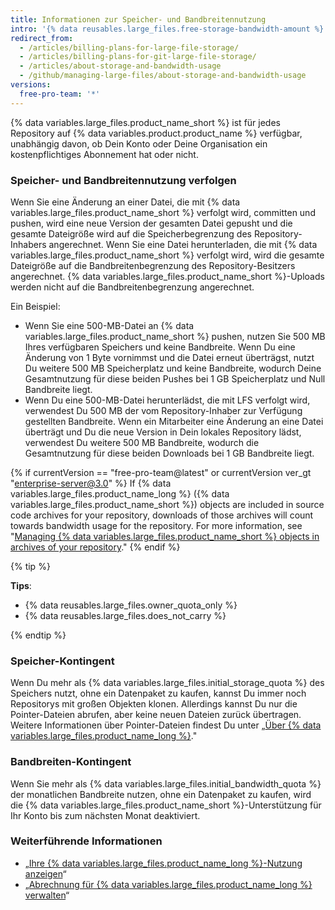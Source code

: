 ```yaml
---
title: Informationen zur Speicher- und Bandbreitennutzung
intro: '{% data reusables.large_files.free-storage-bandwidth-amount %}'
redirect_from:
  - /articles/billing-plans-for-large-file-storage/
  - /articles/billing-plans-for-git-large-file-storage/
  - /articles/about-storage-and-bandwidth-usage
  - /github/managing-large-files/about-storage-and-bandwidth-usage
versions:
  free-pro-team: '*'
---
```


{% data variables.large_files.product_name_short %} ist für jedes Repository auf {% data variables.product.product_name %} verfügbar, unabhängig davon, ob Dein Konto oder Deine Organisation ein kostenpflichtiges Abonnement hat oder nicht.

### Speicher- und Bandbreitennutzung verfolgen

Wenn Sie eine Änderung an einer Datei, die mit {% data variables.large_files.product_name_short %} verfolgt wird, committen und pushen, wird eine neue Version der gesamten Datei gepusht und die gesamte Dateigröße wird auf die Speicherbegrenzung des Repository-Inhabers angerechnet. Wenn Sie eine Datei herunterladen, die mit {% data variables.large_files.product_name_short %} verfolgt wird, wird die gesamte Dateigröße auf die Bandbreitenbegrenzung des Repository-Besitzers angerechnet. {% data variables.large_files.product_name_short %}-Uploads werden nicht auf die Bandbreitenbegrenzung angerechnet.

Ein Beispiel:
- Wenn Sie eine 500-MB-Datei an {% data variables.large_files.product_name_short %} pushen, nutzen Sie 500 MB Ihres verfügbaren Speichers und keine Bandbreite. Wenn Du eine Änderung von 1 Byte vornimmst und die Datei erneut überträgst, nutzt Du weitere 500 MB Speicherplatz und keine Bandbreite, wodurch Deine Gesamtnutzung für diese beiden Pushes bei 1 GB Speicherplatz und Null Bandbreite liegt.
- Wenn Du eine 500-MB-Datei herunterlädst, die mit LFS verfolgt wird, verwendest Du 500 MB der vom Repository-Inhaber zur Verfügung gestellten Bandbreite. Wenn ein Mitarbeiter eine Änderung an eine Datei überträgt und Du die neue Version in Dein lokales Repository lädst, verwendest Du weitere 500 MB Bandbreite, wodurch die Gesamtnutzung für diese beiden Downloads bei 1 GB Bandbreite liegt.

{% if currentVersion == "free-pro-team@latest" or currentVersion ver_gt "enterprise-server@3.0" %}
If {% data variables.large_files.product_name_long %} ({% data variables.large_files.product_name_short %}) objects are included in source code archives for your repository, downloads of those archives will count towards bandwidth usage for the repository. For more information, see "[Managing {% data variables.large_files.product_name_short %} objects in archives of your repository](/github/administering-a-repository/managing-git-lfs-objects-in-archives-of-your-repository)."
{% endif %}

{% tip %}

**Tips**:
- {% data reusables.large_files.owner_quota_only %}
- {% data reusables.large_files.does_not_carry %}

{% endtip %}

### Speicher-Kontingent

Wenn Du mehr als {% data variables.large_files.initial_storage_quota %} des Speichers nutzt, ohne ein Datenpaket zu kaufen, kannst Du immer noch Repositorys mit großen Objekten klonen. Allerdings kannst Du nur die Pointer-Dateien abrufen, aber keine neuen Dateien zurück übertragen. Weitere Informationen über Pointer-Dateien findest Du unter „[Über {% data variables.large_files.product_name_long %}](/github/managing-large-files/about-git-large-file-storage#pointer-file-format)."

### Bandbreiten-Kontingent

Wenn Sie mehr als {% data variables.large_files.initial_bandwidth_quota %} der monatlichen Bandbreite nutzen, ohne ein Datenpaket zu kaufen, wird die {% data variables.large_files.product_name_short %}-Unterstützung für Ihr Konto bis zum nächsten Monat deaktiviert.

### Weiterführende Informationen

- „[Ihre {% data variables.large_files.product_name_long %}-Nutzung anzeigen](/articles/viewing-your-git-large-file-storage-usage)“
- „[Abrechnung für {% data variables.large_files.product_name_long %} verwalten](/articles/managing-billing-for-git-large-file-storage)“
